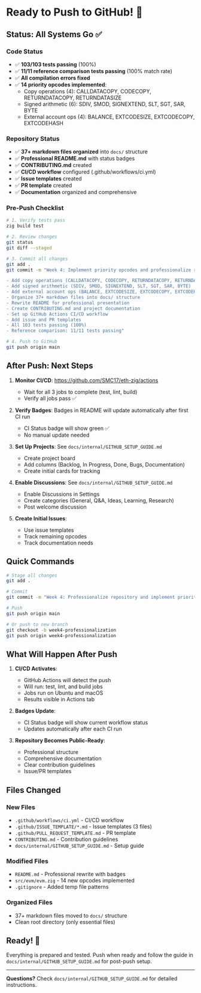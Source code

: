 # Ready to Push to GitHub! 🚀

## Status: All Systems Go ✅

### Code Status
- ✅ **103/103 tests passing** (100%)
- ✅ **11/11 reference comparison tests passing** (100% match rate)
- ✅ **All compilation errors fixed**
- ✅ **14 priority opcodes implemented**:
  - Copy operations (4): CALLDATACOPY, CODECOPY, RETURNDATACOPY, RETURNDATASIZE
  - Signed arithmetic (6): SDIV, SMOD, SIGNEXTEND, SLT, SGT, SAR, BYTE
  - External account ops (4): BALANCE, EXTCODESIZE, EXTCODECOPY, EXTCODEHASH

### Repository Status
- ✅ **37+ markdown files organized** into `docs/` structure
- ✅ **Professional README.md** with status badges
- ✅ **CONTRIBUTING.md** created
- ✅ **CI/CD workflow** configured (.github/workflows/ci.yml)
- ✅ **Issue templates** created
- ✅ **PR template** created
- ✅ **Documentation** organized and comprehensive

### Pre-Push Checklist

```bash
# 1. Verify tests pass
zig build test

# 2. Review changes
git status
git diff --staged

# 3. Commit all changes
git add .
git commit -m "Week 4: Implement priority opcodes and professionalize repository

- Add copy operations (CALLDATACOPY, CODECOPY, RETURNDATACOPY, RETURNDATASIZE)
- Add signed arithmetic (SDIV, SMOD, SIGNEXTEND, SLT, SGT, SAR, BYTE)
- Add external account ops (BALANCE, EXTCODESIZE, EXTCODECOPY, EXTCODEHASH)
- Organize 37+ markdown files into docs/ structure
- Rewrite README for professional presentation
- Create CONTRIBUTING.md and project documentation
- Set up GitHub Actions CI/CD workflow
- Add issue and PR templates
- All 103 tests passing (100%)
- Reference comparison: 11/11 tests passing"

# 4. Push to GitHub
git push origin main
```

## After Push: Next Steps

1. **Monitor CI/CD**: https://github.com/SMC17/eth-zig/actions
   - Wait for all 3 jobs to complete (test, lint, build)
   - Verify all jobs pass ✅

2. **Verify Badges**: Badges in README will update automatically after first CI run
   - CI Status badge will show green ✅
   - No manual update needed

3. **Set Up Projects**: See `docs/internal/GITHUB_SETUP_GUIDE.md`
   - Create project board
   - Add columns (Backlog, In Progress, Done, Bugs, Documentation)
   - Create initial cards for tracking

4. **Enable Discussions**: See `docs/internal/GITHUB_SETUP_GUIDE.md`
   - Enable Discussions in Settings
   - Create categories (General, Q&A, Ideas, Learning, Research)
   - Post welcome discussion

5. **Create Initial Issues**:
   - Use issue templates
   - Track remaining opcodes
   - Track documentation needs

## Quick Commands

```bash
# Stage all changes
git add .

# Commit
git commit -m "Week 4: Professionalize repository and implement priority opcodes"

# Push
git push origin main

# Or push to new branch
git checkout -b week4-professionalization
git push origin week4-professionalization
```

## What Will Happen After Push

1. **CI/CD Activates**:
   - GitHub Actions will detect the push
   - Will run: test, lint, and build jobs
   - Jobs run on Ubuntu and macOS
   - Results visible in Actions tab

2. **Badges Update**:
   - CI Status badge will show current workflow status
   - Updates automatically after each CI run

3. **Repository Becomes Public-Ready**:
   - Professional structure
   - Comprehensive documentation
   - Clear contribution guidelines
   - Issue/PR templates

## Files Changed

### New Files
- `.github/workflows/ci.yml` - CI/CD workflow
- `.github/ISSUE_TEMPLATE/*.md` - Issue templates (3 files)
- `.github/PULL_REQUEST_TEMPLATE.md` - PR template
- `CONTRIBUTING.md` - Contribution guidelines
- `docs/internal/GITHUB_SETUP_GUIDE.md` - Setup guide

### Modified Files
- `README.md` - Professional rewrite with badges
- `src/evm/evm.zig` - 14 new opcodes implemented
- `.gitignore` - Added temp file patterns

### Organized Files
- 37+ markdown files moved to `docs/` structure
- Clean root directory (only essential files)

## Ready! 🎯

Everything is prepared and tested. Push when ready and follow the guide in `docs/internal/GITHUB_SETUP_GUIDE.md` for post-push setup.

---

**Questions?** Check `docs/internal/GITHUB_SETUP_GUIDE.md` for detailed instructions.


